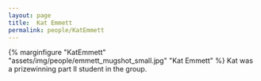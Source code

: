 ```yaml
---
layout: page
title:  Kat Emmett
permalink: people/KatEmmett
---
```

{% marginfigure "KatEmmett" "assets/img/people/emmett_mugshot_small.jpg" "Kat Emmett" %}
Kat was a prizewinning part II student in the group.
